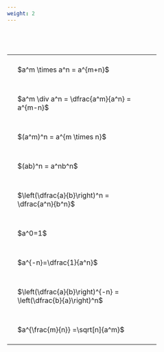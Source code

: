 ```yaml
---
weight: 2
---
```


#  
<br>
<style type="text/css">
#T_4e0cf th.col_heading {
  text-align: left;
  font-size: 1em;
}
#T_4e0cf td {
  text-align: left;
  font-size: 1em;
  padding: 1.5em;
}
#T_4e0cf_row0_col0, #T_4e0cf_row1_col0, #T_4e0cf_row2_col0, #T_4e0cf_row3_col0, #T_4e0cf_row4_col0, #T_4e0cf_row5_col0, #T_4e0cf_row6_col0, #T_4e0cf_row7_col0, #T_4e0cf_row8_col0 {
  width: 300px;
  white-space: pre-wrap;
}
</style>
<table id="T_4e0cf">
  <thead>
  </thead>
  <tbody>
    <tr>
      <td id="T_4e0cf_row0_col0" class="data row0 col0" >$a^m \times a^n = a^{m+n}$</td>
    </tr>
    <tr>
      <td id="T_4e0cf_row1_col0" class="data row1 col0" >$a^m \div a^n = \dfrac{a^m}{a^n} = a^{m-n}$</td>
    </tr>
    <tr>
      <td id="T_4e0cf_row2_col0" class="data row2 col0" >$(a^m)^n = a^{m \times n}$</td>
    </tr>
    <tr>
      <td id="T_4e0cf_row3_col0" class="data row3 col0" >$(ab)^n = a^nb^n$</td>
    </tr>
    <tr>
      <td id="T_4e0cf_row4_col0" class="data row4 col0" >$\left(\dfrac{a}{b}\right)^n = \dfrac{a^n}{b^n}$</td>
    </tr>
    <tr>
      <td id="T_4e0cf_row5_col0" class="data row5 col0" >$a^0=1$</td>
    </tr>
    <tr>
      <td id="T_4e0cf_row6_col0" class="data row6 col0" >$a^{-n}=\dfrac{1}{a^n}$</td>
    </tr>
    <tr>
      <td id="T_4e0cf_row7_col0" class="data row7 col0" >$\left(\dfrac{a}{b}\right)^{-n} = \left(\dfrac{b}{a}\right)^n$</td>
    </tr>
    <tr>
      <td id="T_4e0cf_row8_col0" class="data row8 col0" >$a^{\frac{m}{n}} =\sqrt[n]{a^m}$</td>
    </tr>
  </tbody>
</table>
